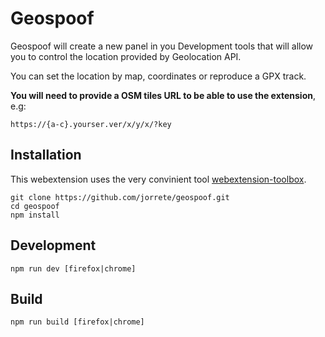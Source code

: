 # Geospoof

Geospoof will create a new panel in you Development tools that will allow you to control the location provided by Geolocation API.

You can set the location by map, coordinates or reproduce a GPX track.

**You will need to provide a OSM tiles URL to be able to use the extension**, e.g:
```
https://{a-c}.yourser.ver/x/y/x/?key
```

## Installation
This webextension uses the very convinient tool [webextension-toolbox](https://github.com/webextension-toolbox/webextension-toolbox).
```
git clone https://github.com/jorrete/geospoof.git
cd geospoof
npm install
```

## Development
```
npm run dev [firefox|chrome] 
```

## Build
```
npm run build [firefox|chrome] 
```
